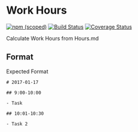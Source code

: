 # Work Hours

[![npm (scoped)](https://img.shields.io/npm/v/@told/work-hours.svg)](https://www.npmjs.com/package/@told/work-hours)
[![Build Status](https://travis-ci.org/toldsoftware/work-hours.svg?branch=master)](https://travis-ci.org/toldsoftware/work-hours)
[![Coverage Status](https://coveralls.io/repos/github/toldsoftware/work-hours/badge.svg)](https://coveralls.io/github/toldsoftware/work-hours)

Calculate Work Hours from Hours.md 

## Format

Expected Format

```
# 2017-01-17

## 9:00-10:00

- Task 

## 10:01-10:30

- Task 2

```